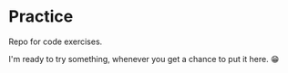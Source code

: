# Practice
Repo for code exercises.

I'm ready to try something, whenever you get a chance to put it here. 😁
